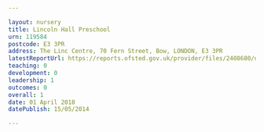```yaml
---

layout: nursery
title: Lincoln Hall Preschool
urn: 119584
postcode: E3 3PR
address: The Linc Centre, 70 Fern Street, Bow, LONDON, E3 3PR
latestReportUrl: https://reports.ofsted.gov.uk/provider/files/2408680/urn/119584.pdf
teaching: 0
development: 0
leadership: 1
outcomes: 0
overall: 1
date: 01 April 2018 
datePublish: 15/05/2014

---
```

